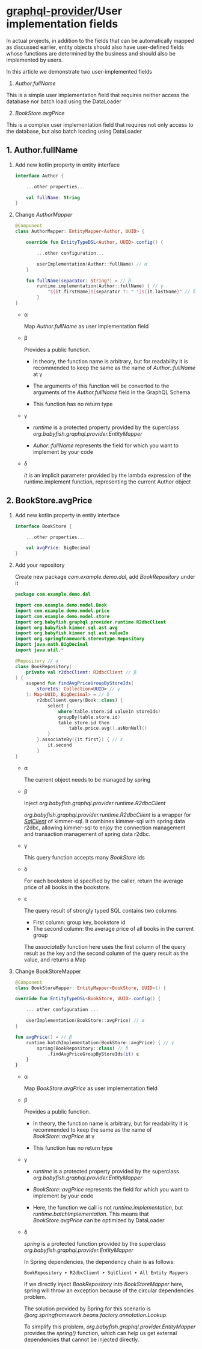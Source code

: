 # [graphql-provider](https://github.com/babyfish-ct/graphql-provider)/User implementation fields

In actual projects, in addition to the fields that can be automatically mapped as discussed earlier, entity objects should also have user-defined fields whose functions are determined by the business and should also be implemented by users.

In this article we demonstrate two user-implemented fields

1. *Author.fullName*

This is a simple user implementation field that requires neither access the database nor batch load using the DataLoader

2. *BookStore.avgPrice*

This is a complex user implementation field that requires not only access to the database, but also batch loading using DataLoader

## 1. Author.fullName

1. Add new kotlin property in entity interface

    ```kt
    interface Author {

        ...other properties...

        val fullName: String
    }
    ```

2. Change *AuthorMapper*

    ```kt
    @Component
    class AuthorMapper: EntityMapper<Author, UUID> {

        override fun EntityTypeDSL<Author, UUID>.config() {

            ...other configuration...

            userImplementation(Author::fullName) // α
        }

        fun fullName(separator: String?) = // β
            runtime.implementation(Author::fullName) { // γ
                "${it.firstName}${separator ?: " "}${it.lastName}" // δ
            }
    }
    ```

    - α

        Map *Author.fullName* as user implementation field

    - β

        Provides a public function.

        - In theory, the function name is arbitrary, but for readability it is recommended to keep the same as the name of *Author::fullName* at γ

        - The arguments of this function will be converted to the arguments of the *Author.fullName* field in the GraphQL Schema

        - This function has no return type

    - γ

        - *runtime* is a protected property provided by the superclass *org.babyfish.graphql.provider.EntityMapper*

        - *Auhor::fullName* represents the field for which you want to implement by your code


    - δ

        *it* is an implicit parameter provided by the lambda expression of the runtime.implement function, representing the current Author object
    
## 2. BookStore.avgPrice

1. Add new kotlin property in entity interface

    ```kt
    interface BookStore {

        ...other properties...

        val avgPrice: BigDecimal
    }
    ```

2. Add your repository

    Create new package *com.example.demo.dal*, add *BookRepository* under it
    
    ```kt
    package com.example.demo.dal
    
    import com.example.demo.model.Book
    import com.example.demo.model.price
    import com.example.demo.model.store
    import org.babyfish.graphql.provider.runtime.R2dbcClient
    import org.babyfish.kimmer.sql.ast.avg
    import org.babyfish.kimmer.sql.ast.valueIn
    import org.springframework.stereotype.Repository
    import java.math.BigDecimal
    import java.util.*

    @Repository // α
    class BookRepository(
        private val r2dbcClient: R2dbcClient // β
    ) {
        suspend fun findAvgPriceGroupByStoreIds(
            storeIds: Collection<UUID> // γ
        ): Map<UUID, BigDecimal> = // δ
            r2dbcClient.query(Book::class) {
                select {
                    where(table.store.id valueIn storeIds)
                    groupBy(table.store.id)
                    table.store.id then
                        table.price.avg().asNonNull()
                }
            }.associateBy({it.first}) { // ε
                it.second
            }
    }
    ```
    
    - α
    
        The current object needs to be managed by spring
        
    - β

        Inject *org.babyfish.graphql.provider.runtime.R2dbcClient*
        
        *org.babyfish.graphql.provider.runtime.R2dbcClient* is a wrapper for [*SqlClient*](https://github.com/babyfish-ct/kimmer/blob/main/project/kimmer-sql/src/main/kotlin/org/babyfish/kimmer/sql/SqlClient.kt) of kimmer-sql. It combines kimmer-sql with spring data r2dbc, allowing kimmer-sql to enjoy the connection management and transaction management of spring data r2dbc.
        
    - γ

        This query function accepts many *BookStore* ids
        
    - δ

        For each bookstore id specified by the caller, return the average price of all books in the bookstore.
        
    - ε
        
        The query result of strongly typed SQL contains two columns

        - First column: group key, bookstore id
        - The second column: the average price of all books in the current group

        The *associateBy* function here uses the first column of the query result as the key and the second column of the query result as the value, and returns a Map

3. Change BookStoreMapper

    ```kt
    @Component
    class BookStoreMapper: EntityMapper<BookStore, UUID>() {

    override fun EntityTypeDSL<BookStore, UUID>.config() {

        ... other configuration ...

        userImplementation(BookStore::avgPrice) // α
    }

    fun avgPrice() = // β
        runtime.batchImplementation(BookStore::avgPrice) { // γ
            spring(BookRepository::class) // δ
                .findAvgPriceGroupByStoreIds(it) ε
        }
    }
    ```
    
    - α

        Map *BookStore.avgPrice* as user implementation field

    - β

        Provides a public function.

        - In theory, the function name is arbitrary, but for readability it is recommended to keep the same as the name of *BookStore::avgPrice* at γ

        - This function has no return type

    - γ

        - *runtime* is a protected property provided by the superclass *org.babyfish.graphql.provider.EntityMapper*

        - *BookStore::avgPrice* represents the field for which you want to implement by your code

        - Here, the function we call is not *runtime.implementation*, but *runtime.batchImplementation*. This means that *BookStore.avgPrice* can be optimized by DataLoader

    - δ
    
        *spring* is a protected function provided by the superclass *org.babyfish.graphql.provider.EntityMapper*
    
        In Spring dependencies, the dependency chain is as follows:
       
        `BookRepository ➤ R2dbcClient ➤ SqlClient ➤ All Entity Mappers`
        
        If we directly inject *BookRepository* into *BookStoreMapper* here, spring will throw an exception because of the circular dependencies problem.
        
        The solution provided by Spring for this scenario is @*org.springframework.beans.factory.annotation.Lookup*.
        
        To simplify this problem, *org.babyfish.graphql.provider.EntityMapper* provides the *spring()* function, which can help us get external dependencies that cannot be injected directly.
